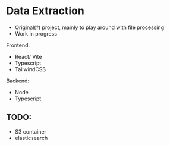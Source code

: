 # Data Extraction

- Original(?) project, mainly to play around with file processing
- Work in progress

Frontend:
- React/ Vite
- Typescript
- TailwindCSS

Backend:
- Node
- Typescript


## TODO:
- S3 container
- elasticsearch
